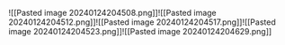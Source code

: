 ![[Pasted image 20240124204508.png]]![[Pasted image 20240124204512.png]]![[Pasted image 20240124204517.png]]![[Pasted image 20240124204523.png]]![[Pasted image 20240124204629.png]]